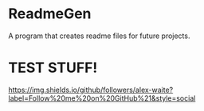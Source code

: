 # ReadmeGen
A program that creates readme files for future projects.

# TEST STUFF!

https://img.shields.io/github/followers/alex-waite?label=Follow%20me%20on%20GitHub%21&style=social